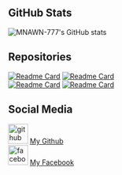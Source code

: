 ## GitHub Stats  
![MNAWN-777's GitHub stats](https://github-readme-stats.vercel.app/api?username=MN4WN-777&show_icons=true&theme=chartreuse-dark)  
## Repositories  
[![Readme Card](https://github-readme-stats.vercel.app/api/pin/?username=Dapunta&repo=premium&theme=chartreuse-dark)](https://github.com/MN4WN-777/Munnn)
[![Readme Card](https://github-readme-stats.vercel.app/api/pin/?username=Dapunta&repo=sbf&theme=chartreuse-dark)](https://github.com/MN4WN-777/sbf)  
[![Readme Card](https://github-readme-stats.vercel.app/api/pin/?username=MN4WN-777&repo=supreme&theme=chartreuse-dark)](https://github.com/MN4WN-777/supreme)
[![Readme Card](https://github-readme-stats.vercel.app/api/pin/?username=Dapunta&repo=premium&theme=chartreuse-dark)](https://github.com/MN4WN-777/Munnn)
## Social Media  
[<img src='https://cdn.jsdelivr.net/npm/simple-icons@3.0.1/icons/github.svg' alt='github' height='40'>](https://github.com/MN4WN-777) <a href="https://github.com/MN4WN-777">My Github</a>  
[<img src='https://cdn.jsdelivr.net/npm/simple-icons@3.0.1/icons/facebook.svg' alt='facebook' height='40'>](https://www.facebook.com/kemas.rifki.75) <a href="https://www.facebook.com/kemas.rifki.75">My Facebook</a>









